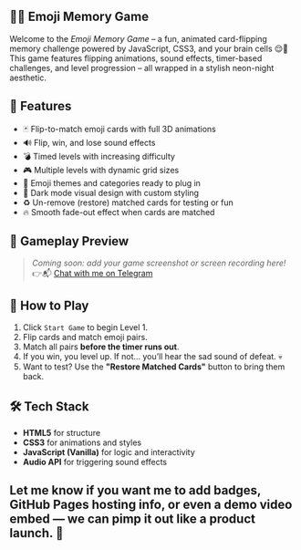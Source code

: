 ## 🧠✨ Emoji Memory Game

Welcome to the *Emoji Memory Game* – a fun, animated card-flipping memory challenge powered by JavaScript, CSS3, and your brain cells 😌🧠  
This game features flipping animations, sound effects, timer-based challenges, and level progression – all wrapped in a stylish neon-night aesthetic.

## 🌟 Features

- 🃏 Flip-to-match emoji cards with full 3D animations
- 🔊 Flip, win, and lose sound effects
- 💣 Timed levels with increasing difficulty
- 🎮 Multiple levels with dynamic grid sizes
- 🌈 Emoji themes and categories ready to plug in
- 🌙 Dark mode visual design with custom styling
- ♻️ Un-remove (restore) matched cards for testing or fun
- 🔥 Smooth fade-out effect when cards are matched

## 📸 Gameplay Preview

> *Coming soon: add your game screenshot or screen recording here!*
> 👉📬 [Chat with me on Telegram](https://t.me/@b_007e)


## 🚀 How to Play

1. Click `Start Game` to begin Level 1.
2. Flip cards and match emoji pairs.
3. Match all pairs **before the timer runs out**.
4. If you win, you level up. If not... you’ll hear the sad sound of defeat. 💀
5. Want to test? Use the **"Restore Matched Cards"** button to bring them back.

## 🛠️ Tech Stack

- **HTML5** for structure
- **CSS3** for animations and styles
- **JavaScript (Vanilla)** for logic and interactivity
- **Audio API** for triggering sound effects


## Let me know if you want me to add badges, GitHub Pages hosting info, or even a demo video embed — we can pimp it out like a product launch. 💅







